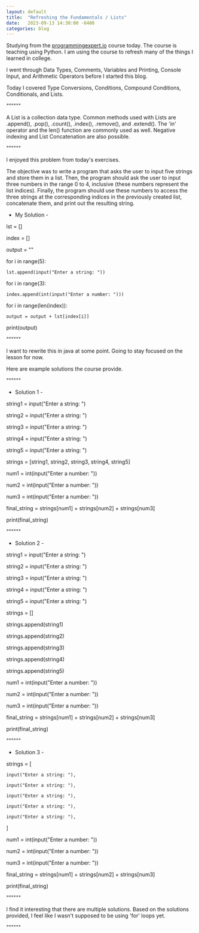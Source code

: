 ```yaml
---
layout: default
title:  "Refreshing the Fundamentals / Lists"
date:   2023-09-13 14:30:00 -0400
categories: blog
---
```

Studying from the [programmingexpert.io][course-site] course today. The course is teaching using Python. I am using the course to refresh many of the things I learned in college. 

I went through Data Types, Comments, Variables and Printing, Console Input, and Arithmetic Operators before I started this blog.

Today I covered Type Conversions, Conditions, Compound Conditions, Conditionals, and Lists.

""""""

A List is a collection data type. Common methods used with Lists are .append(), .pop(), .count(), .index(), .remove(), and .extend(). The 'in' operator and the len() function are commonly used as well. Negative indexing and List Concatenation are also possible.

""""""

I enjoyed this problem from today's exercises.

The objective was to write a program that asks the user to input five strings and store them in a list.
Then, the program should ask the user to input three numbers in the range 0 to 4, inclusive (these numbers represent the list indices).
Finally, the program should use these numbers to access the three strings at the corresponding indices in the previously created list, concatenate them, and print out the resulting string.

- My Solution -

lst = []

index = []

output = ""

for i in range(5):

    lst.append(input("Enter a string: "))

for i in range(3):

    index.append(int(input("Enter a number: ")))

for i in range(len(index)):

    output = output + lst[index[i]]

print(output)

""""""

I want to rewrite this in java at some point. Going to stay focused on the lesson for now.

Here are example solutions the course provide.

""""""

- Solution 1 -

string1 = input("Enter a string: ")

string2 = input("Enter a string: ")

string3 = input("Enter a string: ")

string4 = input("Enter a string: ")

string5 = input("Enter a string: ")

strings = [string1, string2, string3, string4, string5]

num1 = int(input("Enter a number: "))

num2 = int(input("Enter a number: "))

num3 = int(input("Enter a number: "))

final_string = strings[num1] + strings[num2] + strings[num3]

print(final_string)

""""""

- Solution 2 -

string1 = input("Enter a string: ")

string2 = input("Enter a string: ")

string3 = input("Enter a string: ")

string4 = input("Enter a string: ")

string5 = input("Enter a string: ")

strings = []

strings.append(string1)

strings.append(string2)

strings.append(string3)

strings.append(string4)

strings.append(string5)

num1 = int(input("Enter a number: "))

num2 = int(input("Enter a number: "))

num3 = int(input("Enter a number: "))


final_string = strings[num1] + strings[num2] + strings[num3]

print(final_string)

""""""

- Solution 3 -

strings = [

    input("Enter a string: "),

    input("Enter a string: "),

    input("Enter a string: "),

    input("Enter a string: "),

    input("Enter a string: "),

]

num1 = int(input("Enter a number: "))

num2 = int(input("Enter a number: "))

num3 = int(input("Enter a number: "))

final_string = strings[num1] + strings[num2] + strings[num3]

print(final_string)

""""""

I find it interesting that there are multiple solutions. Based on the solutions provided, I feel like I wasn't
supposed to be using 'for' loops yet.

""""""

[course-site]: https://www.programmingexpert.io/index